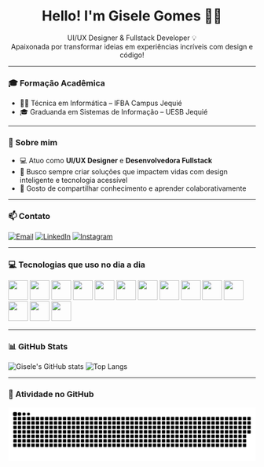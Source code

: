 <h1 align="center">Hello! I'm Gisele Gomes 👩‍💻</h1>

<p align="center">
UI/UX Designer & Fullstack Developer 💡<br>
Apaixonada por transformar ideias em experiências incríveis com design e código!
</p>

---

### 🎓 Formação Acadêmica

- 👩‍🎓 Técnica em Informática – IFBA Campus Jequié
- 🎓 Graduanda em Sistemas de Informação – UESB Jequié

---

### 💼 Sobre mim

- 💻 Atuo como **UI/UX Designer** e **Desenvolvedora Fullstack**
- 🚀 Busco sempre criar soluções que impactem vidas com design inteligente e tecnologia acessível
- 💬 Gosto de compartilhar conhecimento e aprender colaborativamente

---

### 📫 Contato

[![Email](https://img.shields.io/badge/Email-D44638?style=for-the-badge&logo=gmail&logoColor=white)](mailto:belagisa14@gmail.com)
[![LinkedIn](https://img.shields.io/badge/LinkedIn-0077B5?style=for-the-badge&logo=linkedin&logoColor=white)](https://www.linkedin.com/in/gisele-gomes-oliveira-037bb1128)
[![Instagram](https://img.shields.io/badge/Instagram-E4405F?style=for-the-badge&logo=instagram&logoColor=white)](https://www.instagram.com/belagisa13)

---

### 💻 Tecnologias que uso no dia a dia

<p align="left">
  <img src="https://cdn.jsdelivr.net/gh/devicons/devicon/icons/c/c-original.svg" width="40" height="40"/>
  <img src="https://cdn.jsdelivr.net/gh/devicons/devicon/icons/cplusplus/cplusplus-original.svg" width="40" height="40"/>
  <img src="https://cdn.jsdelivr.net/gh/devicons/devicon/icons/java/java-original.svg" width="40" height="40"/>
  <img src="https://cdn.jsdelivr.net/gh/devicons/devicon/icons/javascript/javascript-original.svg" width="40" height="40"/>
  <img src="https://cdn.jsdelivr.net/gh/devicons/devicon/icons/react/react-original.svg" width="40" height="40"/>
  <img src="https://cdn.jsdelivr.net/gh/devicons/devicon/icons/reactnative/reactnative-original.svg" width="40" height="40"/>
  <img src="https://cdn.jsdelivr.net/gh/devicons/devicon/icons/nodejs/nodejs-original.svg" width="40" height="40"/>
  <img src="https://cdn.jsdelivr.net/gh/devicons/devicon/icons/express/express-original.svg" width="40" height="40"/>
  <img src="https://cdn.jsdelivr.net/gh/devicons/devicon/icons/figma/figma-original.svg" width="40" height="40"/>
  <img src="https://cdn.jsdelivr.net/gh/devicons/devicon/icons/bootstrap/bootstrap-original.svg" width="40" height="40"/>
  <img src="https://cdn.jsdelivr.net/gh/devicons/devicon/icons/adobexd/adobexd-plain.svg" width="40" height="40"/>
  <img src="https://cdn.jsdelivr.net/gh/devicons/devicon/icons/vscode/vscode-original.svg" width="40" height="40"/>
  <img src="https://cdn.jsdelivr.net/gh/devicons/devicon/icons/github/github-original.svg" width="40" height="40"/>
  <img src="https://cdn.jsdelivr.net/gh/devicons/devicon/icons/postgresql/postgresql-original.svg" width="40" height="40"/>
</p>

---

### 📊 GitHub Stats

![Gisele's GitHub stats](https://github-readme-stats.vercel.app/api?username=giselegomes431&show_icons=true&theme=radical)
![Top Langs](https://github-readme-stats.vercel.app/api/top-langs/?username=giselegomes431&layout=compact&theme=radical)

---

### 🐍 Atividade no GitHub

<picture>
  <source media="(prefers-color-scheme: dark)" srcset="https://raw.githubusercontent.com/giselegomes431/giselegomes431/main/dist/github-contribution-grid-snake-dark.svg" />
  <source media="(prefers-color-scheme: light)" srcset="https://raw.githubusercontent.com/giselegomes431/giselegomes431/main/dist/github-contribution-grid-snake.svg" />
  <img alt="github-snake" src="https://raw.githubusercontent.com/giselegomes431/giselegomes431/main/dist/github-contribution-grid-snake.svg" />
</picture>
